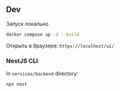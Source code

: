 ## Dev

Запуск локально

```bash
docker compose up -d --build
```

Открыть в браузере: `https://localhost/ui/`

### NestJS CLI

In `services/backend` directory:

```bash
npx nest
```
